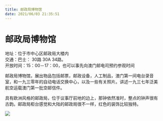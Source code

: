 ```yaml
---
title: 邮政局博物馆  
date: 2021/06/03 21:35:51  
---
```

  
# 邮政局博物馆  
地址：位于市中心区邮政局大楼内  
交通：巴士： 30路 30A 34路。  
开放时间：15：00－17：00，也可以事先向澳门邮电司预约参观时间  
  
邮政局博物馆，展出物品包括邮票，邮政设备，人工制品，澳门第一间电台录音室，和一九三零年的自动电话交换中心，以及一些有关照片。讲述一九三七年泛美航空运载澳门第一批空邮信件。  
  
具有欧洲风格的邮政局，位于议事厅前地的边上，那钟依然准时，整点的钟声很有古韵。邮政局柜台感觉和大陆的邮政局很不一样，红色的装饰比较独特。  
  
![](https://cdn.jsdelivr.net/gh/szqq0512/Pic/img/202201212112978.png)  